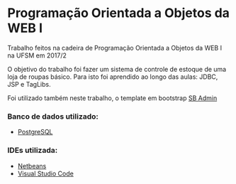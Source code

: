 # Programação Orientada a Objetos da WEB I
Trabalho feitos na cadeira de Programação Orientada a Objetos da WEB I na UFSM em 2017/2

O objetivo do trabalho foi fazer um sistema de controle de estoque de uma loja de roupas básico.
Para isto foi aprendido ao longo das aulas: JDBC, JSP e TagLibs.

Foi utilizado também neste trabalho, o template em bootstrap [SB Admin](https://startbootstrap.com/template-overviews/sb-admin/) 

### Banco de dados utilizado:
* [PostgreSQL](https://www.postgresql.org/)

### IDEs utilizada:
* [Netbeans](https://netbeans.org/)
* [Visual Studio Code](https://code.visualstudio.com/)


